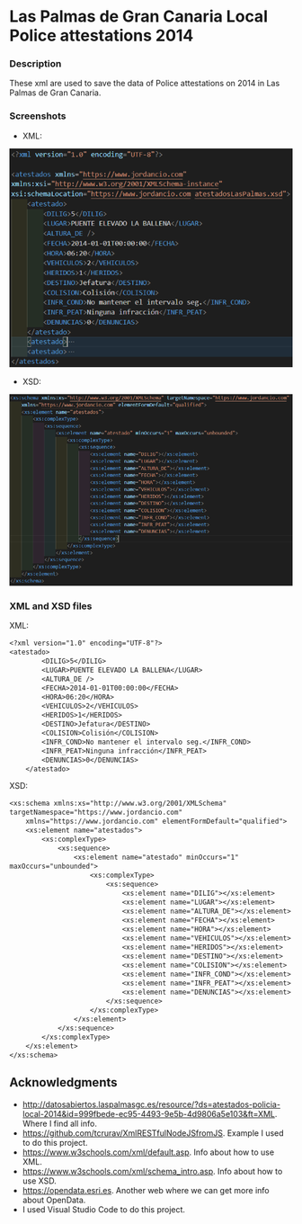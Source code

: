 # Las Palmas de Gran Canaria Local Police attestations 2014

### Description

These xml are used to save the data of Police attestations on 2014 in Las Palmas de Gran Canaria.

### Screenshots

* XML:

![create product](https://github.com/JordanJTY/XmlRESTful/blob/main/UT3_NoObligatoria/img/xml.PNG)

* XSD:

![show products](https://github.com/JordanJTY/XmlRESTful/blob/main/UT3_NoObligatoria/img/xsd.PNG)

### XML and XSD files 
XML:

```
<?xml version="1.0" encoding="UTF-8"?>
<atestado>
        <DILIG>5</DILIG>
        <LUGAR>PUENTE ELEVADO LA BALLENA</LUGAR>
        <ALTURA_DE />
        <FECHA>2014-01-01T00:00:00</FECHA>
        <HORA>06:20</HORA>
        <VEHICULOS>2</VEHICULOS>
        <HERIDOS>1</HERIDOS>
        <DESTINO>Jefatura</DESTINO>
        <COLISION>Colisión</COLISION>
        <INFR_COND>No mantener el intervalo seg.</INFR_COND>
        <INFR_PEAT>Ninguna infracción</INFR_PEAT>
        <DENUNCIAS>0</DENUNCIAS>
    </atestado>
```

XSD:

```
<xs:schema xmlns:xs="http://www.w3.org/2001/XMLSchema" targetNamespace="https://www.jordancio.com"
    xmlns="https://www.jordancio.com" elementFormDefault="qualified">
    <xs:element name="atestados">
        <xs:complexType>
            <xs:sequence>
                <xs:element name="atestado" minOccurs="1" maxOccurs="unbounded">
                    <xs:complexType>
                        <xs:sequence>
                            <xs:element name="DILIG"></xs:element>
                            <xs:element name="LUGAR"></xs:element>
                            <xs:element name="ALTURA_DE"></xs:element>
                            <xs:element name="FECHA"></xs:element>
                            <xs:element name="HORA"></xs:element>
                            <xs:element name="VEHICULOS"></xs:element>
                            <xs:element name="HERIDOS"></xs:element>
                            <xs:element name="DESTINO"></xs:element>
                            <xs:element name="COLISION"></xs:element>
                            <xs:element name="INFR_COND"></xs:element>
                            <xs:element name="INFR_PEAT"></xs:element>
                            <xs:element name="DENUNCIAS"></xs:element>
                        </xs:sequence>
                    </xs:complexType>
                </xs:element>
            </xs:sequence>
        </xs:complexType>
    </xs:element>
</xs:schema>
```

## Acknowledgments

* http://datosabiertos.laspalmasgc.es/resource/?ds=atestados-policia-local-2014&id=999fbede-ec95-4493-9e5b-4d9806a5e103&ft=XML. Where I find all info.
* https://github.com/tcrurav/XmlRESTfulNodeJSfromJS. Example I used to do this project.
* https://www.w3schools.com/xml/default.asp. Info about how to use XML.
* https://www.w3schools.com/xml/schema_intro.asp. Info about how to use XSD.
* https://opendata.esri.es. Another web where we can get more info about OpenData.
* I used Visual Studio Code to do this project.
